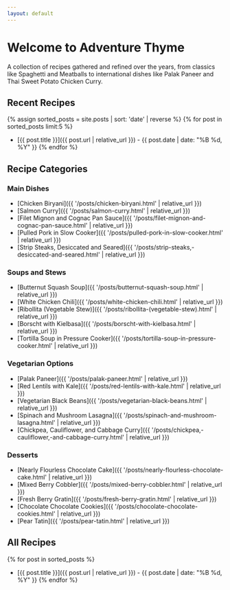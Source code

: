 ```yaml
---
layout: default
---
```


# Welcome to Adventure Thyme

A collection of recipes gathered and refined over the years, from classics like Spaghetti and Meatballs to international dishes like Palak Paneer and Thai Sweet Potato Chicken Curry.

## Recent Recipes

{% assign sorted_posts = site.posts | sort: 'date' | reverse %}
{% for post in sorted_posts limit:5 %}
* [{{ post.title }}]({{ post.url | relative_url }}) - {{ post.date | date: "%B %d, %Y" }}
{% endfor %}

## Recipe Categories

### Main Dishes
* [Chicken Biryani]({{ '/posts/chicken-biryani.html' | relative_url }})
* [Salmon Curry]({{ '/posts/salmon-curry.html' | relative_url }})
* [Filet Mignon and Cognac Pan Sauce]({{ '/posts/filet-mignon-and-cognac-pan-sauce.html' | relative_url }})
* [Pulled Pork in Slow Cooker]({{ '/posts/pulled-pork-in-slow-cooker.html' | relative_url }})
* [Strip Steaks, Desiccated and Seared]({{ '/posts/strip-steaks,-desiccated-and-seared.html' | relative_url }})

### Soups and Stews
* [Butternut Squash Soup]({{ '/posts/butternut-squash-soup.html' | relative_url }})
* [White Chicken Chili]({{ '/posts/white-chicken-chili.html' | relative_url }})
* [Ribollita (Vegetable Stew)]({{ '/posts/ribollita-(vegetable-stew).html' | relative_url }})
* [Borscht with Kielbasa]({{ '/posts/borscht-with-kielbasa.html' | relative_url }})
* [Tortilla Soup in Pressure Cooker]({{ '/posts/tortilla-soup-in-pressure-cooker.html' | relative_url }})

### Vegetarian Options
* [Palak Paneer]({{ '/posts/palak-paneer.html' | relative_url }})
* [Red Lentils with Kale]({{ '/posts/red-lentils-with-kale.html' | relative_url }})
* [Vegetarian Black Beans]({{ '/posts/vegetarian-black-beans.html' | relative_url }})
* [Spinach and Mushroom Lasagna]({{ '/posts/spinach-and-mushroom-lasagna.html' | relative_url }})
* [Chickpea, Cauliflower, and Cabbage Curry]({{ '/posts/chickpea,-cauliflower,-and-cabbage-curry.html' | relative_url }})

### Desserts
* [Nearly Flourless Chocolate Cake]({{ '/posts/nearly-flourless-chocolate-cake.html' | relative_url }})
* [Mixed Berry Cobbler]({{ '/posts/mixed-berry-cobbler.html' | relative_url }})
* [Fresh Berry Gratin]({{ '/posts/fresh-berry-gratin.html' | relative_url }})
* [Chocolate Chocolate Cookies]({{ '/posts/chocolate-chocolate-cookies.html' | relative_url }})
* [Pear Tatin]({{ '/posts/pear-tatin.html' | relative_url }})

## All Recipes

{% for post in sorted_posts %}
* [{{ post.title }}]({{ post.url | relative_url }}) - {{ post.date | date: "%B %d, %Y" }}
{% endfor %}